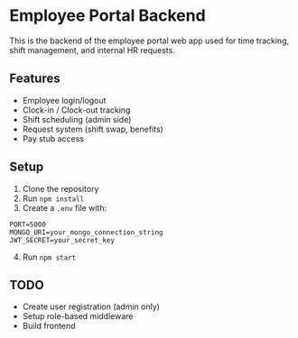# Employee Portal Backend

This is the backend of the employee portal web app used for time tracking, shift management, and internal HR requests.

## Features
- Employee login/logout
- Clock-in / Clock-out tracking
- Shift scheduling (admin side)
- Request system (shift swap, benefits)
- Pay stub access

## Setup
1. Clone the repository
2. Run `npm install`
3. Create a `.env` file with:
```
PORT=5000
MONGO_URI=your_mongo_connection_string
JWT_SECRET=your_secret_key
```
4. Run `npm start`

## TODO
- Create user registration (admin only)
- Setup role-based middleware
- Build frontend
